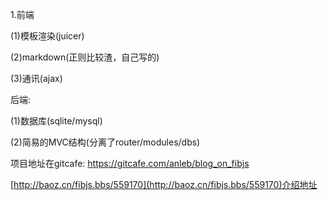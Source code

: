 1.前端 
     
(1)模板渲染(juicer)     

(2)markdown(正则比较渣，自己写的)       

(3)通讯(ajax)       
      
后端:         

(1)数据库(sqlite/mysql)        

(2)简易的MVC结构(分离了router/modules/dbs)      

项目地址在gitcafe: https://gitcafe.com/anleb/blog_on_fibjs      

[http://baoz.cn/fibjs.bbs/559170](http://baoz.cn/fibjs.bbs/559170)介绍地址
